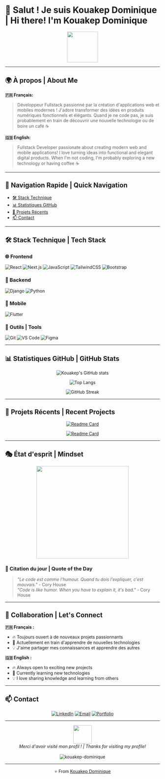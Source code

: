 # 👋 Salut ! Je suis Kouakep Dominique | Hi there! I'm Kouakep Dominique

<div align="center">
  <img src="https://media.giphy.com/media/M9gbBd9nbDrOTu1Mqx/giphy.gif" width="100"/>
</div>

---

## 🌍 À propos | About Me

**🇫🇷 Français:**
> Développeur Fullstack passionné par la création d'applications web et mobiles modernes ! J'adore transformer des idées en produits numériques fonctionnels et élégants. Quand je ne code pas, je suis probablement en train de découvrir une nouvelle technologie ou de boire un café ☕

**🇬🇧 English:**
> Fullstack Developer passionate about creating modern web and mobile applications! I love turning ideas into functional and elegant digital products. When I'm not coding, I'm probably exploring a new technology or having coffee ☕

---

## 🚀 Navigation Rapide | Quick Navigation

- [🛠️ Stack Technique](#%EF%B8%8F-stack-technique--tech-stack)
- [📊 Statistiques GitHub](#-statistiques-github--github-stats)
- [🌟 Projets Récents](#-projets-récents--recent-projects)
- [📫 Contact](#-contact)

---

## 🛠️ Stack Technique | Tech Stack

### 🌐 Frontend
![React](https://img.shields.io/badge/React-%2320232a.svg?style=for-the-badge&logo=react&logoColor=%2361DAFB)
![Next.js](https://img.shields.io/badge/Next.js-black?style=for-the-badge&logo=next.js&logoColor=white)
![JavaScript](https://img.shields.io/badge/JavaScript-%23323330.svg?style=for-the-badge&logo=javascript&logoColor=%23F7DF1E)
![TailwindCSS](https://img.shields.io/badge/Tailwind_CSS-%2338B2AC.svg?style=for-the-badge&logo=tailwind-css&logoColor=white)
![Bootstrap](https://img.shields.io/badge/Bootstrap-%23563D7C.svg?style=for-the-badge&logo=bootstrap&logoColor=white)

### 🔧 Backend
![Django](https://img.shields.io/badge/Django-%23092E20.svg?style=for-the-badge&logo=django&logoColor=white)
![Python](https://img.shields.io/badge/Python-3670A0?style=for-the-badge&logo=python&logoColor=ffdd54)

### 📱 Mobile
![Flutter](https://img.shields.io/badge/Flutter-%2302569B.svg?style=for-the-badge&logo=flutter&logoColor=white)

### 🔧 Outils | Tools
![Git](https://img.shields.io/badge/Git-%23F05033.svg?style=for-the-badge&logo=git&logoColor=white)
![VS Code](https://img.shields.io/badge/VS%20Code-0078d4.svg?style=for-the-badge&logo=visual-studio-code&logoColor=white)
![Figma](https://img.shields.io/badge/Figma-%23F24E1E.svg?style=for-the-badge&logo=figma&logoColor=white)

---

## 📊 Statistiques GitHub | GitHub Stats

<div align="center">
  
  ![Kouakep's GitHub stats](https://github-readme-stats.vercel.app/api?username=DominiqueDaquin&show_icons=true&theme=radical&hide_border=true&count_private=true)
  
  ![Top Langs](https://github-readme-stats.vercel.app/api/top-langs/?username=DominiqueDaquin&layout=compact&theme=radical&hide_border=true)
  
  ![GitHub Streak](https://github-readme-streak-stats.herokuapp.com/?user=DominiqueDaquin&theme=radical&hide_border=true)

</div>

---

## 🌟 Projets Récents | Recent Projects

<div align="center">
  
  [![Readme Card](https://github-readme-stats.vercel.app/api/pin/?username=DominiqueDaquin&repo=awesome-project&theme=radical&hide_border=true)](https://github.com/DominiqueDaquin/bayisimmob)
  
  [![Readme Card](https://github-readme-stats.vercel.app/api/pin/?username=DominiqueDaquin&repo=another-cool-project&theme=radical&hide_border=true)](https://github.com/DominiqueDaquin/another-cool-project)

</div>

---

## 🎭 État d'esprit | Mindset

<div align="center">
  <img src="https://media.giphy.com/media/26tn33aiTi1jkl6H6/giphy.gif" width="300"/>
</div>

### 💭 Citation du jour | Quote of the Day
> *"Le code est comme l'humour. Quand tu dois l'expliquer, c'est mauvais."* - Cory House  
> *"Code is like humor. When you have to explain it, it's bad."* - Cory House

---

## 🤝 Collaboration | Let's Connect

**🇫🇷 Français :**
- 🔥 Toujours ouvert à de nouveaux projets passionnants
- 🌱 Actuellement en train d'apprendre de nouvelles technologies
- 💡 J'aime partager mes connaissances et apprendre des autres

**🇬🇧 English :**
- 🔥 Always open to exciting new projects
- 🌱 Currently learning new technologies
- 💡 I love sharing knowledge and learning from others

---

## 📫 Contact

<div align="center">
  
  [![LinkedIn](https://img.shields.io/badge/LinkedIn-%230077B5.svg?style=for-the-badge&logo=linkedin&logoColor=white)](https://linkedin.com/in/kouakep-dominique)
  [![Email](https://img.shields.io/badge/Email-D14836?style=for-the-badge&logo=gmail&logoColor=white)](mailto:kouakep.dominique@email.com)
  [![Portfolio](https://img.shields.io/badge/Portfolio-%23000000.svg?style=for-the-badge&logo=vercel&logoColor=white)](https://kouakep-dominique.dev)

</div>

---

<div align="center">
  <img src="https://media.giphy.com/media/LnQjpWaON8nhr21vNW/giphy.gif" width="60">
  <br>
  <i>Merci d'avoir visité mon profil ! | Thanks for visiting my profile!</i>
  <br>
  <br>
  <img src="https://komarev.com/ghpvc/?username=kouakep-dominique&label=Profile%20views&color=0e75b6&style=flat" alt="kouakep-dominique" />
</div>

---

<div align="center">
  ⭐️ From <a href="https://github.com/kouakep-dominique">Kouakep Dominique</a>
</div>

